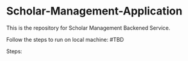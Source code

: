 # Scholar-Management-Application

This is the repository for Scholar Management Backened Service.

Follow the steps to run on local machine:  #TBD

Steps: 